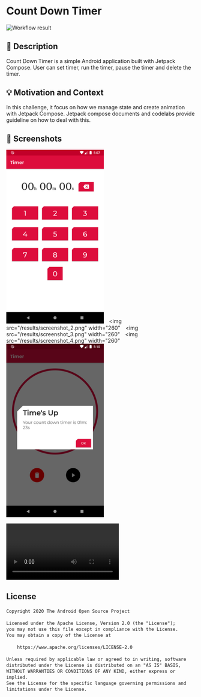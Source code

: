 # Count Down Timer

<!--- Replace <OWNER> with your Github Username and <REPOSITORY> with the name of your repository. -->
<!--- You can find both of these in the url bar when you open your repository in github. -->
![Workflow result](https://github.com/vsay01/android-android-dev-challenge-compose-count-down-timer/workflows/Check/badge.svg)


## :scroll: Description
Count Down Timer is a simple Android application built with Jetpack Compose. User can set timer, run the timer, pause the timer and delete the timer.

## :bulb: Motivation and Context
In this challenge, it focus on how we manage state and create animation with Jetpack Compose. Jetpack compose documents and codelabs provide guideline on how to deal with this.


## :camera_flash: Screenshots
<img src="/results/screenshot_1.png" width="260">&emsp;<img src="/results/screenshot_2.png" width="260"&emsp;<img src="/results/screenshot_3.png" width="260"&emsp;<img src="/results/screenshot_4.png" width="260"&emsp;<img src="/results/screenshot_5.png" width="260">

![CountDownTimerVideo](/results/video.mp4)
## License
```
Copyright 2020 The Android Open Source Project

Licensed under the Apache License, Version 2.0 (the "License");
you may not use this file except in compliance with the License.
You may obtain a copy of the License at

    https://www.apache.org/licenses/LICENSE-2.0

Unless required by applicable law or agreed to in writing, software
distributed under the License is distributed on an "AS IS" BASIS,
WITHOUT WARRANTIES OR CONDITIONS OF ANY KIND, either express or implied.
See the License for the specific language governing permissions and
limitations under the License.
```